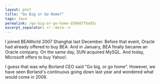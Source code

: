 ```yaml
---
layout: post
title: "Go Big or Go Home?"
tags: Java
permalink: /go-big-or-go-home-d39687fba93c
excerpt_separator: <!--more-->
---
```

I joined BEAWorld 2007 Shanghai last December. Before that event, Oracle had already offered to buy BEA. And in January, BEA finally became an Oracle company. On the same day, SUN acquired MySQL. And today, Microsoft offers to buy Yahoo!.

I guess that was why Borland CEO said "Go big, or go home". However, we have seen Borland's continuous going down last year and wondered what would come in 2008.
<!--more-->